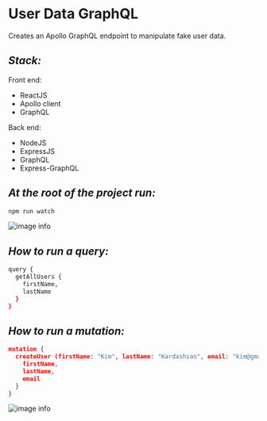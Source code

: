 # User Data GraphQL

Creates an Apollo GraphQL endpoint to manipulate fake user data.

## _Stack:_

Front end:

- ReactJS
- Apollo client
- GraphQL

Back end:

- NodeJS
- ExpressJS
- GraphQL
- Express-GraphQL

## _At the root of the project run:_

```sh
npm run watch
```

![image info](./img/2.png)

## _How to run a query:_

```sh
query {
  getAllUsers {
    firstName,
    lastName
  }
}
```

## _How to run a mutation:_

```json
mutation {
  createUser (firstName: "Kim", lastName: "Kardashian", email: "kim@gmail.com", password: "kanye") {
    firstName,
    lastName,
    email
  }
}
```

![image info](./img/1.png)
